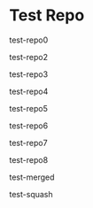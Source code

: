 # Test Repo

test-repo0

test-repo2

test-repo3

test-repo4

test-repo5

test-repo6

test-repo7

test-repo8

test-merged

test-squash
